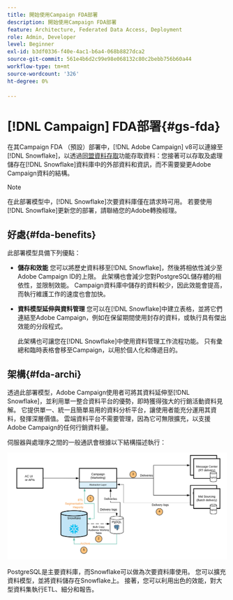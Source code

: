 ```yaml
---
title: 開始使用Campaign FDA部署
description: 開始使用Campaign FDA部署
feature: Architecture, Federated Data Access, Deployment
role: Admin, Developer
level: Beginner
exl-id: b3df0336-f40e-4ac1-b6a4-068b8827dca2
source-git-commit: 561e4b6d2c99e98e068132c80c2bebb756b60a44
workflow-type: tm+mt
source-wordcount: '326'
ht-degree: 0%

---
```


# [!DNL Campaign] FDA部署{#gs-fda}

在其Campaign FDA （預設）部署中，[!DNL Adobe Campaign] v8可以連線至[!DNL Snowflake]，以透過[同盟資料存取](../connect/fda.md)功能存取資料：您接著可以存取及處理儲存在[!DNL Snowflake]資料庫中的外部資料和資訊，而不需要變更Adobe Campaign資料的結構。

>[!NOTE]
>
>在此部署模型中，[!DNL Snowflake]次要資料庫僅在請求時可用。 若要使用[!DNL Snowflake]更新您的部署，請聯絡您的Adobe轉換經理。
>

## 好處{#fda-benefits}

此部署模型具備下列優點：

* **儲存和效能**
您可以將歷史資料移至[!DNL Snowflake]，然後將相依性減少至Adobe Campaign ID的上限。 此架構也會減少您對PostgreSQL儲存體的相依性，並限制效能。 Campaign資料庫中儲存的資料較少，因此效能會提高，而執行維護工作的速度也會加快。

* **資料模型延伸與資料管理**
您可以在[!DNL Snowflake]中建立表格，並將它們連結至Adobe Campaign，例如在保留期間使用封存的資料，或執行具有傑出效能的分段程式。

  此架構也可讓您在[!DNL Snowflake]中使用資料管理工作流程功能。 只有彙總和臨時表格會移至Campaign，以用於個人化和傳遞目的。


## 架構{#fda-archi}

透過此部署模型，Adobe Campaign使用者可將其資料延伸至[!DNL Snowflake]，並利用單一整合資料平台的優勢，即時獲得強大的行銷活動資料見解。 它提供單一、統一且簡單易用的資料分析平台，讓使用者能充分運用其資料，發揮深層價值。 雲端資料平台不需要管理，因為它可無限擴充，以支援Adobe Campaign的任何行銷資料量。

伺服器與處理序之間的一般通訊會根據以下結構描述執行：

![](assets/fda-architecture.png)

PostgreSQL是主要資料庫，而Snowflake可以做為次要資料庫使用。 您可以擴充資料模型，並將資料儲存在Snowflake上。 接著，您可以利用出色的效能，對大型資料集執行ETL、細分和報告。
